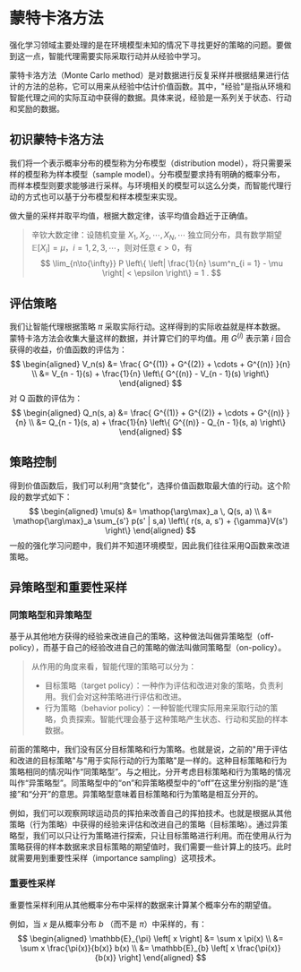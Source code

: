 # 蒙特卡洛方法

强化学习领域主要处理的是在环境模型未知的情况下寻找更好的策略的问题。要做到这一点，智能代理需要实际采取行动并从经验中学习。

蒙特卡洛方法（Monte Carlo method）是对数据进行反复采样并根据结果进行估计的方法的总称，它可以用来从经验中估计价值函数。其中，"经验"是指从环境和智能代理之间的实际互动中获得的数据。具体来说，经验是一系列关于状态、行动和奖励的数据。

## 初识蒙特卡洛方法

我们将一个表示概率分布的模型称为分布模型（distribution model），将只需要采样的模型称为样本模型（sample model）。分布模型要求持有明确的概率分布，而样本模型则要求能够进行采样。与环境相关的模型可以这么分类，而智能代理行动的方式也可以基于分布模型和样本模型来实现。

做大量的采样并取平均值，根据大数定律，该平均值会趋近于正确值。

> 辛钦大数定律：设随机变量 $X_1, \, X_2, \, \cdots, \, X_N, \, \cdots$ 独立同分布，具有数学期望 $\mathbb{E}[X_i] = \mu$，$i = 1, 2, 3, \cdots$，则对任意 $\epsilon > 0$，有
> $$
> \lim_{n\to{\infty}} P \left\{ \left| \frac{1}{n} \sum^n_{i = 1} - \mu \right| < \epsilon \right\} = 1 .
> $$
>

## 评估策略

我们让智能代理根据策略 $\pi$ 采取实际行动。这样得到的实际收益就是样本数据。蒙特卡洛方法会收集大量这样的数据，并计算它们的平均值。用 $G^{(i)}$ 表示第 $i$ 回合获得的收益，价值函数的评估为：
$$
\begin{aligned}
V_n(s) &= \frac{ G^{(1)} + G^{(2)} + \cdots + G^{(n)} }{n} \\
&= V_{n - 1}(s) + \frac{1}{n} \left\{ G^{(n)} - V_{n - 1}(s) \right\}
\end{aligned}
$$
对 Q 函数的评估为：
$$
\begin{aligned}
Q_n(s, a) &= \frac{ G^{(1)} + G^{(2)} + \cdots + G^{(n)} }{n} \\
&= Q_{n - 1}(s, a) + \frac{1}{n} \left\{ G^{(n)} - Q_{n - 1}(s, a) \right\}
\end{aligned}
$$


## 策略控制

得到价值函数后，我们可以利用“贪婪化”，选择价值函数取最大值的行动。这个阶段的数学式如下：
$$
\begin{aligned}
\mu(s) &= \mathop{\arg\max}_a \, Q(s, a) \\
&= \mathop{\arg\max}_a \sum_{s'} p(s' | s,a) \left\{ r(s, a, s') + {\gamma}V(s') \right\}
\end{aligned}
$$
一般的强化学习问题中，我们并不知道环境模型，因此我们往往采用Q函数来改进策略。

## 异策略型和重要性采样

### 同策略型和异策略型

基于从其他地方获得的经验来改进自己的策略，这种做法叫做异策略型（off-policy），而基于自己的经验改进自己的策略的做法叫做同策略型（on-policy）。

> 从作用的角度来看，智能代理的策略可以分为：
>
> - 目标策略（target policy）：一种作为评估和改进对象的策略，负责利用。我们会对这种策略进行评估和改进。
> - 行为策略（behavior policy）：一种智能代理实际用来采取行动的策略，负责探索。智能代理会基于这种策略产生状态、行动和奖励的样本数据。

前面的策略中，我们没有区分目标策略和行为策略。也就是说，之前的"用于评估和改进的目标策略"与"用于实际行动的行为策略"是一样的。这种目标策略和行为策略相同的情况叫作“同策略型”。与之相比，分开考虑目标策略和行为策略的情况叫作“异策略型”。同策略型中的“on”和异策略模型中的“off”在这里分别指的是“连接”和“分开”的意思。异策略型意味着目标策略和行为策略是相互分开的。

例如，我们可以观察网球运动员的挥拍来改善自己的挥拍技术。也就是根据从其他策略（行为策略）中获得的经验来评估和改进自己的策略（目标策略）。通过异策略型，我们可以只让行为策略进行探索，只让目标策略进行利用。而在使用从行为策略获得的样本数据来求目标策略的期望值时，我们需要一些计算上的技巧。此时就需要用到重要性采样（importance sampling）这项技术。

### 重要性采样

重要性采样利用从其他概率分布中采样的数据来计算某个概率分布的期望值。

例如，当 $x$ 是从概率分布 $b$ （而不是 $\pi$）中采样的，有：
$$
\begin{aligned}
\mathbb{E}_{\pi} \left[ x \right] &= \sum x \pi(x) \\
&= \sum x \frac{\pi(x)}{b(x)} b(x) \\
&= \mathbb{E}_{b} \left[ x \frac{\pi(x)}{b(x)} \right]
\end{aligned}
$$
